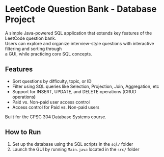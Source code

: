 # LeetCode Question Bank - Database Project	
A simple Java-powered SQL application that extends key features of the LeetCode question bank.  
Users can explore and organize interview-style questions with interactive filtering and sorting through  
a GUI, while practicing core SQL concepts.

## Features
- Sort questions by difficulty, topic, or ID
- Filter using SQL queries like Selection, Projection, Join, Aggregation, etc
- Support for INSERT, UPDATE, and DELETE operations (CRUD operations)
- Paid vs. Non-paid user access control
- Access control for Paid vs. Non-paid users

Built for the CPSC 304 Database Systems course.

## How to Run
1. Set up the database using the SQL scripts in the `sql/` folder  
3. Launch the GUI by running `Main.java` located in the `src/` folder

